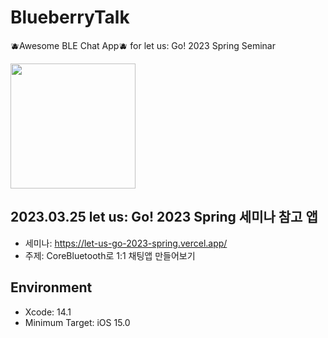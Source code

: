 # BlueberryTalk
🫐Awesome BLE Chat App🫐 for let us: Go! 2023 Spring Seminar

<img src="https://user-images.githubusercontent.com/46991314/226782055-0630dbd6-a456-486b-9674-3c4903f283ba.png" width="200">

## 2023.03.25 let us: Go! 2023 Spring 세미나 참고 앱
- 세미나: https://let-us-go-2023-spring.vercel.app/
- 주제: CoreBluetooth로 1:1 채팅앱 만들어보기

## Environment
- Xcode: 14.1
- Minimum Target: iOS 15.0

